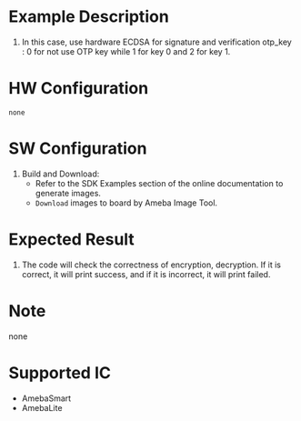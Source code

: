 # Example Description

1. In this case, use hardware ECDSA for signature and verification 
   otp_key : 0 for not use OTP key while 1 for key 0 and 2 for key 1.

# HW Configuration
	none

# SW Configuration

1. Build and Download:
   * Refer to the SDK Examples section of the online documentation to generate images.
   * `Download` images to board by Ameba Image Tool.

# Expected Result

1. The code will check the correctness of encryption, decryption. 
   	If it is correct, it will print success, and if it is incorrect, it will print failed.

# Note

none

# Supported IC

* AmebaSmart
* AmebaLite

